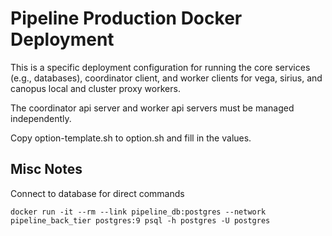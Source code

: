# Pipeline Production Docker Deployment

This is a specific deployment configuration for running the core services (e.g., databases), coordinator client, and
worker clients for vega, sirius, and canopus local and cluster proxy workers.

The coordinator api server and worker api servers must be managed independently.

Copy option-template.sh to option.sh and fill in the values.

## Misc Notes

Connect to database for direct commands

`docker run -it --rm --link pipeline_db:postgres --network pipeline_back_tier postgres:9 psql -h postgres -U postgres`
